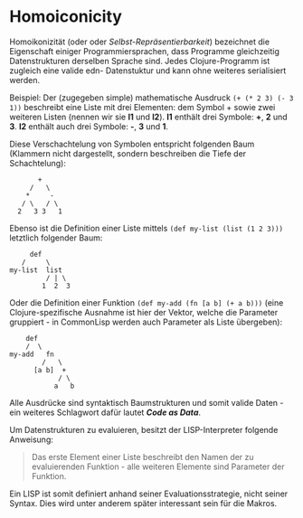# Homoiconicity

Homoikonizität (oder oder *Selbst-Repräsentierbarkeit*) bezeichnet die Eigenschaft einiger Programmiersprachen, dass Programme gleichzeitig Datenstrukturen derselben Sprache sind.
Jedes Clojure-Programm ist zugleich eine valide edn- Datenstuktur und kann ohne weiteres serialisiert werden.

Beispiel: Der (zugegeben simple) mathematische Ausdruck ``(+ (* 2 3) (- 3 1))`` beschreibt eine Liste mit drei Elementen: dem Symbol + sowie zwei weiteren Listen (nennen wir sie **l1** und **l2**). **l1** enthält drei Symbole: **+**, **2** und **3**. **l2** enthält auch drei Symbole: **-**, **3** und **1**.

Diese Verschachtelung von Symbolen entspricht folgenden Baum (Klammern nicht dargestellt, sondern beschreiben die Tiefe der Schachtelung):
```
       +
     /   \
    *     -
   / \   / \
  2   3 3   1
```

Ebenso ist die Definition einer Liste mittels ``(def my-list (list (1 2 3)))`` letztlich folgender Baum:
```
     def
   /     \
my-list  list
         / | \
        1  2  3
```
Oder die Definition einer Funktion ``(def my-add (fn [a b] (+ a b)))`` (eine Clojure-spezifische Ausnahme ist hier der Vektor, welche die Parameter gruppiert - in CommonLisp werden auch Parameter als Liste übergeben):
```
    def
    /  \
my-add   fn
        /   \
      [a b]  +
            / \
           a   b
```

Alle Ausdrücke sind syntaktisch Baumstrukturen und somit valide Daten - ein weiteres Schlagwort dafür lautet ***Code as Data***.

Um Datenstrukturen zu evaluieren, besitzt der LISP-Interpreter folgende Anweisung:

> Das erste Element einer Liste beschreibt den Namen der zu evaluierenden Funktion - alle weiteren Elemente sind Parameter der Funktion.

Ein LISP ist somit definiert anhand seiner Evaluationsstrategie, nicht seiner Syntax. Dies wird unter anderem später interessant sein für die Makros.
